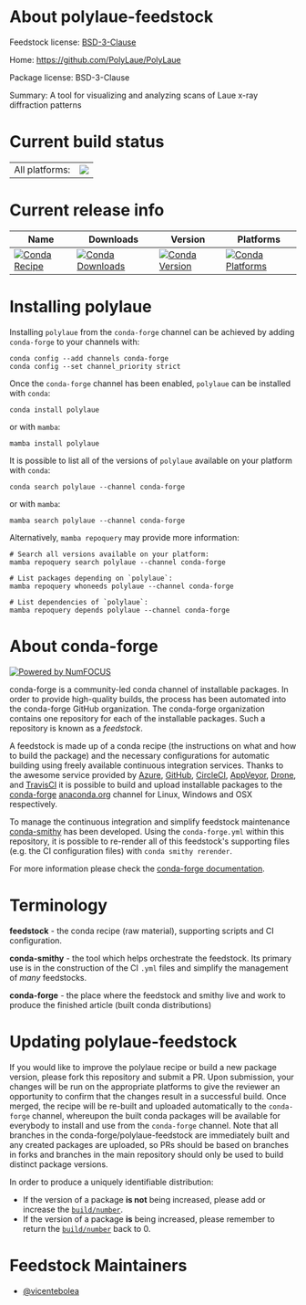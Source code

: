 About polylaue-feedstock
========================

Feedstock license: [BSD-3-Clause](https://github.com/conda-forge/polylaue-feedstock/blob/main/LICENSE.txt)

Home: https://github.com/PolyLaue/PolyLaue

Package license: BSD-3-Clause

Summary: A tool for visualizing and analyzing scans of Laue x-ray diffraction patterns

Current build status
====================


<table><tr><td>All platforms:</td>
    <td>
      <a href="https://dev.azure.com/conda-forge/feedstock-builds/_build/latest?definitionId=23218&branchName=main">
        <img src="https://dev.azure.com/conda-forge/feedstock-builds/_apis/build/status/polylaue-feedstock?branchName=main">
      </a>
    </td>
  </tr>
</table>

Current release info
====================

| Name | Downloads | Version | Platforms |
| --- | --- | --- | --- |
| [![Conda Recipe](https://img.shields.io/badge/recipe-polylaue-green.svg)](https://anaconda.org/conda-forge/polylaue) | [![Conda Downloads](https://img.shields.io/conda/dn/conda-forge/polylaue.svg)](https://anaconda.org/conda-forge/polylaue) | [![Conda Version](https://img.shields.io/conda/vn/conda-forge/polylaue.svg)](https://anaconda.org/conda-forge/polylaue) | [![Conda Platforms](https://img.shields.io/conda/pn/conda-forge/polylaue.svg)](https://anaconda.org/conda-forge/polylaue) |

Installing polylaue
===================

Installing `polylaue` from the `conda-forge` channel can be achieved by adding `conda-forge` to your channels with:

```
conda config --add channels conda-forge
conda config --set channel_priority strict
```

Once the `conda-forge` channel has been enabled, `polylaue` can be installed with `conda`:

```
conda install polylaue
```

or with `mamba`:

```
mamba install polylaue
```

It is possible to list all of the versions of `polylaue` available on your platform with `conda`:

```
conda search polylaue --channel conda-forge
```

or with `mamba`:

```
mamba search polylaue --channel conda-forge
```

Alternatively, `mamba repoquery` may provide more information:

```
# Search all versions available on your platform:
mamba repoquery search polylaue --channel conda-forge

# List packages depending on `polylaue`:
mamba repoquery whoneeds polylaue --channel conda-forge

# List dependencies of `polylaue`:
mamba repoquery depends polylaue --channel conda-forge
```


About conda-forge
=================

[![Powered by
NumFOCUS](https://img.shields.io/badge/powered%20by-NumFOCUS-orange.svg?style=flat&colorA=E1523D&colorB=007D8A)](https://numfocus.org)

conda-forge is a community-led conda channel of installable packages.
In order to provide high-quality builds, the process has been automated into the
conda-forge GitHub organization. The conda-forge organization contains one repository
for each of the installable packages. Such a repository is known as a *feedstock*.

A feedstock is made up of a conda recipe (the instructions on what and how to build
the package) and the necessary configurations for automatic building using freely
available continuous integration services. Thanks to the awesome service provided by
[Azure](https://azure.microsoft.com/en-us/services/devops/), [GitHub](https://github.com/),
[CircleCI](https://circleci.com/), [AppVeyor](https://www.appveyor.com/),
[Drone](https://cloud.drone.io/welcome), and [TravisCI](https://travis-ci.com/)
it is possible to build and upload installable packages to the
[conda-forge](https://anaconda.org/conda-forge) [anaconda.org](https://anaconda.org/)
channel for Linux, Windows and OSX respectively.

To manage the continuous integration and simplify feedstock maintenance
[conda-smithy](https://github.com/conda-forge/conda-smithy) has been developed.
Using the ``conda-forge.yml`` within this repository, it is possible to re-render all of
this feedstock's supporting files (e.g. the CI configuration files) with ``conda smithy rerender``.

For more information please check the [conda-forge documentation](https://conda-forge.org/docs/).

Terminology
===========

**feedstock** - the conda recipe (raw material), supporting scripts and CI configuration.

**conda-smithy** - the tool which helps orchestrate the feedstock.
                   Its primary use is in the construction of the CI ``.yml`` files
                   and simplify the management of *many* feedstocks.

**conda-forge** - the place where the feedstock and smithy live and work to
                  produce the finished article (built conda distributions)


Updating polylaue-feedstock
===========================

If you would like to improve the polylaue recipe or build a new
package version, please fork this repository and submit a PR. Upon submission,
your changes will be run on the appropriate platforms to give the reviewer an
opportunity to confirm that the changes result in a successful build. Once
merged, the recipe will be re-built and uploaded automatically to the
`conda-forge` channel, whereupon the built conda packages will be available for
everybody to install and use from the `conda-forge` channel.
Note that all branches in the conda-forge/polylaue-feedstock are
immediately built and any created packages are uploaded, so PRs should be based
on branches in forks and branches in the main repository should only be used to
build distinct package versions.

In order to produce a uniquely identifiable distribution:
 * If the version of a package **is not** being increased, please add or increase
   the [``build/number``](https://docs.conda.io/projects/conda-build/en/latest/resources/define-metadata.html#build-number-and-string).
 * If the version of a package **is** being increased, please remember to return
   the [``build/number``](https://docs.conda.io/projects/conda-build/en/latest/resources/define-metadata.html#build-number-and-string)
   back to 0.

Feedstock Maintainers
=====================

* [@vicentebolea](https://github.com/vicentebolea/)

